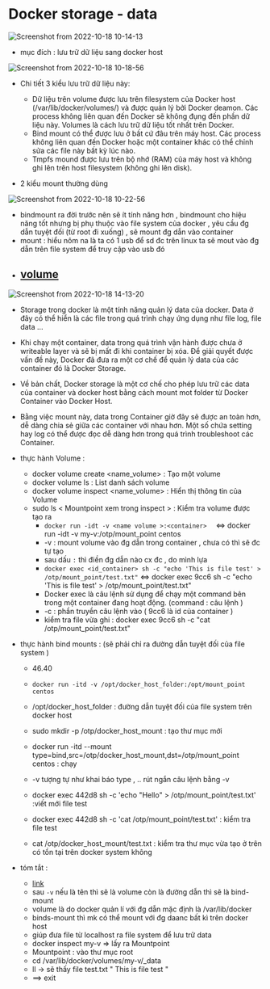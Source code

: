 # Docker storage - data
![Screenshot from 2022-10-18 10-14-13](https://user-images.githubusercontent.com/96046778/196327214-089e0b37-b9c8-4453-bc95-5a5b2d678daa.png)  

- mục đích : lưu trữ dữ liệu sang docker host  

![Screenshot from 2022-10-18 10-18-56](https://user-images.githubusercontent.com/96046778/196327780-c9f0b061-119f-4110-a81d-97cdbbccb7bc.png)  
 - Chi tiết 3 kiểu lưu trữ dữ liệu này:

    - Dữ liệu trên volume được lưu trên filesystem của Docker host (/var/lib/docker/volumes/) và được quản lý bởi Docker deamon. Các process không liên quan đến Docker sẽ không đụng đến phần dữ liệu này. Volumes là cách lưu trữ dữ liệu tốt nhất trên Docker.
    - Bind mount có thể được lưu ở bất cứ đâu trên máy host. Các process không liên quan đến Docker hoặc một container khác có thể chỉnh sửa các file này bất kỳ lúc nào.
    - Tmpfs mound được lưu trên bộ nhớ (RAM) của máy host và không ghi lên trên host filesystem (không ghi lên disk).

- 2 kiểu mount thường dùng 

![Screenshot from 2022-10-18 10-22-56](https://user-images.githubusercontent.com/96046778/196328263-15297a74-28bf-4b4c-8c57-4a5eb2c39add.png)  

- bindmount ra đời trước nên sẽ ít tính năng hơn , bindmount cho hiệu năng tốt nhưng bị phụ thuộc vào file system của docker , yêu cầu đg dẫn tuyệt đối (từ root đi xuống) , sẽ mount đg dẫn vào container 
- mount : hiểu nôm na là ta có 1 usb để sd đc trên linux ta sẽ mout vào đg dẫn trên file system để truy cập vào usb đó 
- ## [volume](https://viblo.asia/p/mount-trong-docker-4dbZNnBkZYM)  


![Screenshot from 2022-10-18 14-13-20](https://user-images.githubusercontent.com/96046778/196361593-4d8ce4ed-a6a0-45b8-9950-dc5db1701521.png)

- Storage trong docker là một tính năng quản lý data của docker. Data ở đây có thể hiển là các file trong quá trình chạy ứng dụng như file log, file data …
- Khi chạy một container, data trong quá trình vận hành được chưa ở writeable layer và sẽ bị mất đi khi container bị xóa. Để giải quyết được vấn đề này, Docker đã đưa ra một cơ chế để quản lý data của các container đó là Docker Storage.
- Về bản chất, Docker storage là một cơ chế cho phép lưu trữ các data của container và docker host bằng cách mount mot folder từ Docker Container vào Docker Host.
- Bằng việc mount này, data trong Container giờ đây sẽ được an toàn hơn, dễ dàng chia sẻ giữa các container với nhau hơn. Một số chứa setting hay log có thể được đọc dễ dàng hơn trong quá trình troubleshoot các Container.

- thực hành Volume : 
    - docker volume create <name_volume>    : Tạo một volume
    - docker volume ls                  : List danh sách volume
    - docker volume inspect <name_volume>   : Hiển thị thông tin của Volume
    - sudo ls < Mountpoint xem trong inspect >        : Kiểm tra volume được tạo ra
         - `docker run -idt -v <name volume >:<container>  ` <=> docker run -idt -v my-v:/otp/mount_point centos
        - -v : mount volume vào đg dẫn trong container , chưa có thì sẽ đc tự tạo 
        - sau dấu `:` thì điền đg dẫn nào cx đc , do mình lựa
        - `docker exec <id_container> sh -c "echo 'This is file test' > /otp/mount_point/test.txt"` <=> docker exec 9cc6 sh -c "echo 'This is file test' > /otp/mount_point/test.txt"
        - Docker exec là câu lệnh sử dụng để chạy một command bên trong một container đang hoạt động. (command : câu lệnh )
        - -c : phần truyền câu lệnh vào ( 9cc6 là id của container )
        - kiểm tra file vừa ghi : docker exec 9cc6 sh -c "cat /otp/mount_point/test.txt"  

- thực hành bind mounts : (sẽ phải chỉ ra đường dẫn tuyệt đối của file system )
    - 46.40
    - `docker run -itd -v /opt/docker_host_folder:/opt/mount_point centos`
    - /opt/docker_host_folder : đường dẫn tuyệt đối của file system trên docker host 
    - sudo mkdir -p /otp/docker_host_mount  : tạo thư mục mới
    - docker run -itd --mount type=bind,src=/otp/docker_host_mount,dst=/otp/mount_point centos  : chạy 
    - -v tượng tự như khai báo type , .. rút ngắn câu lệnh bằng -v 

    - docker exec 442d8 sh -c 'echo "Hello" > /otp/mount_point/test.txt' :viết mới file test
    - docker exec 442d8 sh -c 'cat /otp/mount_point/test.txt' : kiểm tra file test
    - cat /otp/docker_host_mount/test.txt  : kiểm tra thư mục vừa tạo ở trên có tồn tại trên docker system không 
 
 - tóm tắt : 
    - [link](https://cloudcraft.info/nhap-mon-docker-phan-2-gioi-thieu-cac-kieu-luu-tru-du-lieu-tren-docker/)
    - sau `-v` nếu là tên thì sẽ là volume còn là đường dẫn thì sẽ là bind-mount 
    - volume là do docker quản lí với đg dẫn mặc định là /var/lib/docker
    - binds-mount thì mk có thể mount với đg daanc bất kì trên docker host 
    - giúp đưa file từ localhost ra file system để lưu trữ data 
    - docker inspect my-v => lấy ra Mountpoint 
    - Mountpoint : vào thư mục root 
    - cd /var/lib/docker/volumes/my-v/_data
    - ll -> sẽ thấy file test.txt " This is file test "
    - ==> exit 





